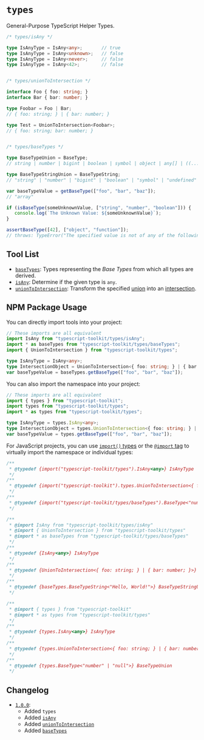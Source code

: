 # `types`
General-Purpose TypeScript Helper Types.

```ts
/* types/isAny */

type IsAnyType = IsAny<any>;       // true
type IsAnyType = IsAny<unknown>;   // false
type IsAnyType = IsAny<never>;     // false
type IsAnyType = IsAny<42>;        // false


/* types/unionToIntersection */

interface Foo { foo: string; }
interface Bar { bar: number; }

type Foobar = Foo | Bar;
// { foo: string; } | { bar: number; }

type Test = UnionToIntersection<Foobar>;
// { foo: string; bar: number; }


/* types/baseTypes */

type BaseTypeUnion = BaseType;
// string | number | bigint | boolean | symbol | object | any[] | ((...args: any[]) => any) | null | undefined

type BaseTypeStringUnion = BaseTypeString;
// "string" | "number" | "bigint" | "boolean" | "symbol" | "undefined" | "object" | "function" | "null" | "array"

var baseTypeValue = getBaseType(["foo", "bar", "baz"]);
// "array"

if (isBaseType(someUnknownValue, ["string", "number", "boolean"])) {
   console.log(`The Unknown Value: ${someUnknownValue}`);
}

assertBaseType([42], ["object", "function"]);
// throws: TypeError("The specified value is not of any of the following types: object or function (A array was provided).");
```


## Tool List
- [`baseTypes`](baseTypes): Types representing the _Base Types_ from which all types are derived.
- [`isAny`](isAny): Determine if the given type is `any`.
- [`unionToIntersection`](unionToIntersection): Transform the specified [union](https://www.typescriptlang.org/docs/handbook/2/everyday-types.html#union-types) into an [intersection](https://www.typescriptlang.org/docs/handbook/2/objects.html#intersection-types).


## NPM Package Usage
You can directly import tools into your project:
```ts
// These imports are all equivalent
import IsAny from "typescript-toolkit/types/isAny";
import * as baseTypes from "typescript-toolkit/types/baseTypes";
import { UnionToIntersection } from "typescript-toolkit/types";

type IsAnyType = IsAny<any>;
type IntersectionObject = UnionToIntersection<{ foo: string; } | { bar: number; }>;
var baseTypeValue = baseTypes.getBaseType(["foo", "bar", "baz"]);
```

You can also import the namespace into your project:
```ts
// These imports are all equivalent
import { types } from "typescript-toolkit";
import types from "typescript-toolkit/types";
import * as types from "typescript-toolkit/types";

type IsAnyType = types.IsAny<any>;
type IntersectionObject = types.UnionToIntersection<{ foo: string; } | { bar: number; }>;
var baseTypeValue = types.getBaseType(["foo", "bar", "baz"]);
```

For JavaScript projects, you can use [`import()` types](https://www.typescriptlang.org/docs/handbook/modules/reference.html#import-types) or the [`@import` tag](https://www.typescriptlang.org/docs/handbook/jsdoc-supported-types.html#import) to virtually import the namespace or individual types:
```js
/**
 * @typedef {import("typescript-toolkit/types").IsAny<any>} IsAnyType
 */
/**
 * @typedef {import("typescript-toolkit").types.UnionToIntersection<{ foo: string; } | { bar: number; }>} IntersectionObject
 */
/**
 * @typedef {import("typescript-toolkit/types/baseTypes").BaseType<"number">} BaseTypeUnion
 */

/**
 * @import IsAny from "typescript-toolkit/types/isAny"
 * @import { UnionToIntersection } from "typescript-toolkit/types"
 * @import * as baseTypes from "typescript-toolkit/types/baseTypes"
 */
/**
 * @typedef {IsAny<any>} IsAnyType
 */
/**
 * @typedef {UnionToIntersection<{ foo: string; } | { bar: number; }>} IntersectionObject
 */
/**
 * @typedef {baseTypes.BaseTypeString<"Hello, World!">} BaseTypeStringUnion
 */

/**
 * @import { types } from "typescript-toolkit"
 * @import * as types from "typescript-toolkit/types"
 */
/**
 * @typedef {types.IsAny<any>} IsAnyType
 */
/**
 * @typedef {types.UnionToIntersection<{ foo: string; } | { bar: number; }>} IntersectionObject
 */
/**
 * @typedef {types.BaseType<"number" | "null">} BaseTypeUnion
 */
```


## Changelog
- [`1.0.0`](https://github.com/FusedKush/typescript-toolkit/releases/1.0.0):
  - Added `types`
  - Added [`isAny`](isAny)
  - Added [`unionToIntersection`](unionToIntersection)
  - Added [`baseTypes`](baseTypes)